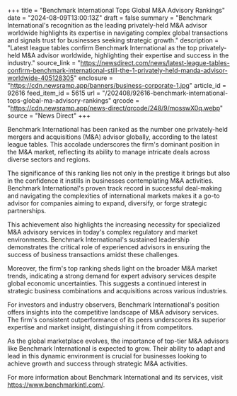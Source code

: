 +++
title = "Benchmark International Tops Global M&A Advisory Rankings"
date = "2024-08-09T13:00:13Z"
draft = false
summary = "Benchmark International's recognition as the leading privately-held M&A advisor worldwide highlights its expertise in navigating complex global transactions and signals trust for businesses seeking strategic growth."
description = "Latest league tables confirm Benchmark International as the top privately-held M&amp;A advisor worldwide, highlighting their expertise and success in the industry."
source_link = "https://newsdirect.com/news/latest-league-tables-confirm-benchmark-international-still-the-1-privately-held-manda-advisor-worldwide-405128305"
enclosure = "https://cdn.newsramp.app/banners/business-corporate-1.jpg"
article_id = 92616
feed_item_id = 5615
url = "/202408/92616-benchmark-international-tops-global-ma-advisory-rankings"
qrcode = "https://cdn.newsramp.app/news-direct/qrcode/248/9/mosswX0q.webp"
source = "News Direct"
+++

<p>Benchmark International has been ranked as the number one privately-held mergers and acquisitions (M&A) advisor globally, according to the latest league tables. This accolade underscores the firm's dominant position in the M&A market, reflecting its ability to manage intricate deals across diverse sectors and regions.</p><p>The significance of this ranking lies not only in the prestige it brings but also in the confidence it instills in businesses contemplating M&A activities. Benchmark International's proven track record in successful deal-making and navigating the complexities of international markets makes it a go-to advisor for companies aiming to expand, diversify, or forge strategic partnerships.</p><p>This achievement also highlights the increasing necessity for specialized M&A advisory services in today's complex regulatory and market environments. Benchmark International's sustained leadership demonstrates the critical role of experienced advisors in ensuring the success of business transactions amidst these challenges.</p><p>Moreover, the firm's top ranking sheds light on the broader M&A market trends, indicating a strong demand for expert advisory services despite global economic uncertainties. This suggests a continued interest in strategic business combinations and acquisitions across various industries.</p><p>For investors and industry observers, Benchmark International's position offers insights into the competitive landscape of M&A advisory services. The firm's consistent outperformance of its peers underscores its superior expertise and market insight, distinguishing it from competitors.</p><p>As the global marketplace evolves, the importance of top-tier M&A advisors like Benchmark International is expected to grow. Their ability to adapt and lead in this dynamic environment is crucial for businesses looking to achieve growth and success through strategic M&A activities.</p><p>For more information about Benchmark International and its services, visit <a href='https://www.benchmarkintl.com/' rel='nofollow' target='_blank'>https://www.benchmarkintl.com/</a>.</p>
